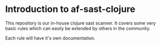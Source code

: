 # Introduction to af-sast-clojure

This repository is our in-house clojure sast scanner. 
It covers some very basic rules which can easily be extended by others in the community.

Each rule will have it's own documentation. 